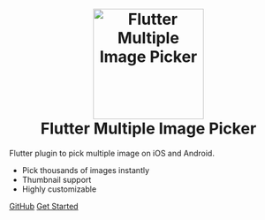 <h1 align="center">
  <br>
  <a href="https://github.com/loic-hamdi/multiple_image_picker"><img src="https://github.com/loic-hamdi/multiple_image_picker/raw/master/screenshots/hero.png" alt="Flutter Multiple Image Picker" width="200"></a>
  <br>
  Flutter Multiple Image Picker
  <br>
</h1>



Flutter plugin to pick multiple image on iOS and Android.

- Pick thousands of images instantly
- Thumbnail support
- Highly customizable

[GitHub](https://github.com/loic-hamdi/multiple_image_picker)
[Get Started](gettingstarted.md)